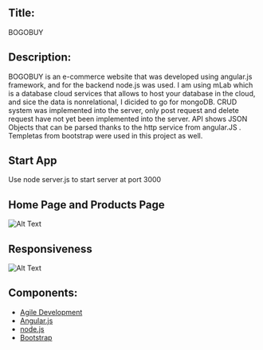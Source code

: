 ## Title:
BOGOBUY 

## Description:
BOGOBUY is an e-commerce website that was developed using angular.js framework, and for the backend node.js was used. I am using mLab which is a database cloud services that allows to host your database in the cloud, and sice the data is nonrelational, I dicided to go for mongoDB. CRUD system was implemented into the server, only post request and delete request have not yet been implemented into the server. API shows JSON Objects that can be parsed thanks to the http service from angular.JS . Templetas from bootstrap were used in this project as well.

## Start App
Use node server.js to start server at port 3000


## Home Page and Products Page
![Alt Text](https://media.giphy.com/media/l4Ep6dwL3M6OXkyFW/giphy.gif)

## Responsiveness
![Alt Text](https://media.giphy.com/media/xT1R9HZHJzlredq7mg/giphy.gif)

## Components:
* [Agile Development](https://trello.com/b/eXXCBwoF/bchackathon)
* [Angular.js](https://angular.io/)
* [node.js](https://nodejs.org/en/)
* [Bootstrap](https://getbootstrap.com/)
